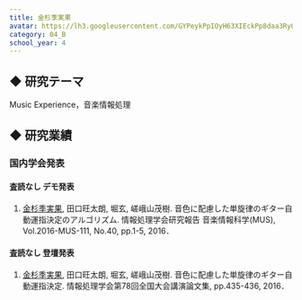 ```yaml
---
title: 金杉季実果
avatar: https://lh3.googleusercontent.com/GYPeykPpIOyH63XIEckPp8daa3RyQJ3a_LFmjBFg6o9F8u2m1RtM9eTOdhH76zIRalIaho4fNX5ISSzA0GM88kI-_4nok5AB8_SmWyrXNzZraSLXDpp2IppA4lha1DMDonIeHVjTUkytFs8sAqW2gsljZ6EYPJB6aVYc3-iCoxTHzILXVDCfVf67HLaIoEl7jC7GgSAGw5PRtvitW0djpZrPhwBK6a9ffe2fxIUJK2uboiyfehoRi1tKTer-tB4jd3iUI_JBk5Nvx1IU_gLQ6Zt3T_fIVsRygN7u1aTTtp25632uWnR9BHt8yyqlXeonFZOuNEVjc_UWrwIDXviajjqubBxL8DZbd20BX8eBIxL6HBzu0iEM_yFOEaWIw8lUJwqBIUXzHwbK6HR4p1L_J_iOH6A-dswmzp4UWytK_XTmmEHzgwyi_Yq623cPEDNyNi7apoP5k9NBzWRnrzk8xC3SJq2Runfj7RZ3E8tf91V3FJzm-33Y6BgYFGDtgFqPmo7GmjvqNh1VGqK_FN6E6UYomvwTN_Z-WplLDq1stpB9pX_e95GXgfZucK6T9kwYCFRIBjzgTv6Rt5Z_KJnZl_D3aO0zq3NOTTKGMUj3S2YQgbK4yJuRrQ=p-s300
category: 04_B
school_year: 4
---
```


## ◆ 研究テーマ
Music Experience，音楽情報処理

## ◆ 研究業績
### 国内学会発表
#### 査読なし デモ発表
1. <u>金杉季実果</u>, 田口旺太朗, 堀玄, 嵯峨山茂樹. 音色に配慮した単旋律のギター自動運指決定のアルゴリズム. 情報処理学会研究報告 音楽情報科学(MUS), Vol.2016-MUS-111, No.40, pp.1-5, 2016．

#### 査読なし 登壇発表
1. <u>金杉季実果</u>, 田口旺太朗, 堀玄, 嵯峨山茂樹. 音色に配慮した単旋律のギター自動運指決定. 情報処理学会第78回全国大会講演論文集, pp.435-436, 2016．
